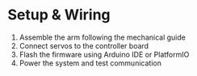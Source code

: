 # Setup & Wiring

1. Assemble the arm following the mechanical guide
2. Connect servos to the controller board
3. Flash the firmware using Arduino IDE or PlatformIO
4. Power the system and test communication
